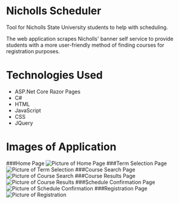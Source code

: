 # Nicholls Scheduler
Tool for Nicholls State University students to help with scheduling.

The web application scrapes Nicholls' banner self service to provide students with a more user-friendly method of finding courses for registration purposes.
# Technologies Used
- ASP.Net Core Razor Pages
- C#
- HTML
- JavaScript
- CSS
- JQuery

# Images of Application
###Home Page
![Picture of Home Page](https://i.imgur.com/HMIicEY.jpg "Home Page")
###Term Selection Page
![Picture of Term Selection](https://i.imgur.com/VBypa2d.jpg "Term Selection")
###Course Search Page
![Picture of Course Search](https://i.imgur.com/Fl3olsw.jpg "Course Search")
###Course Results Page
![Picture of Course Results](https://i.imgur.com/GKzoOl7.jpg "Course Results")
###Schedule Confirmation Page
![Picture of Schedule Confirmation](https://i.imgur.com/bDL4yaT.jpg "Schedule Confirmation")
###Registration Page
![Picture of Registration](https://i.imgur.com/AMgfbry.jpg "Course Registration Numbers")
